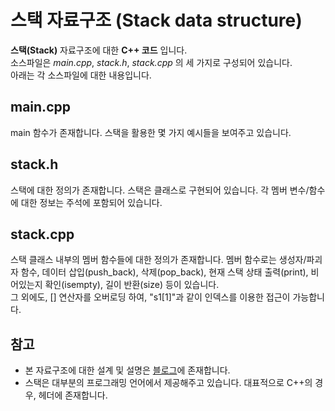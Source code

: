 스택 자료구조
(Stack data structure)
======================
  
__스택(Stack)__ 자료구조에 대한 __C++ 코드__ 입니다.  
소스파일은 _main.cpp_, _stack.h_, _stack.cpp_ 의 세 가지로 구성되어 있습니다.  
아래는 각 소스파일에 대한 내용입니다.  
  
main.cpp  
--------------------
main 함수가 존재합니다. 스택을 활용한 몇 가지 예시들을 보여주고 있습니다.
  
stack.h
-------------------
스택에 대한 정의가 존재합니다. 스택은 클래스로 구현되어 있습니다. 각 멤버 변수/함수에 대한 정보는 주석에 포함되어 있습니다.
  
stack.cpp
-------------------
스택 클래스 내부의 멤버 함수들에 대한 정의가 존재합니다. 멤버 함수로는 생성자/파괴자 함수, 데이터 삽입(push_back), 삭제(pop_back), 현재 스택 상태 출력(print), 비어있는지 확인(isempty), 길이 반환(size) 등이 있습니다.  
그 외에도, [] 연산자를 오버로딩 하여, "s1[1]"과 같이 인덱스를 이용한 접근이 가능합니다.  
  
참고
--------------------
* 본 자료구조에 대한 설계 및 설명은 [블로그](https://blog.naver.com/sioni322/222191538063)에 존재합니다.
* 스택은 대부분의 프로그래밍 언어에서 제공해주고 있습니다. 대표적으로 C++의 경우, <vector> 헤더에 존재합니다.




